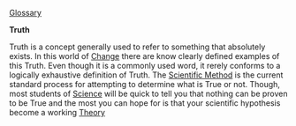 [Glossary](../)

**Truth**

Truth is a concept generally used to refer to something that absolutely exists. In this world of [Change](../Change) there are know clearly defined examples of this Truth. Even though it is a commonly used word, it rerely conforms to a logically exhaustive definition of Truth. The [Scientific Method](../Scientific-Method) is the current standard process for attempting to determine what is True or not. Though, most students of [Science](../Science) will be quick to tell you that nothing can be proven to be True and the most you can hope for is that your scientific hypothesis become a working [Theory](../Theory)
